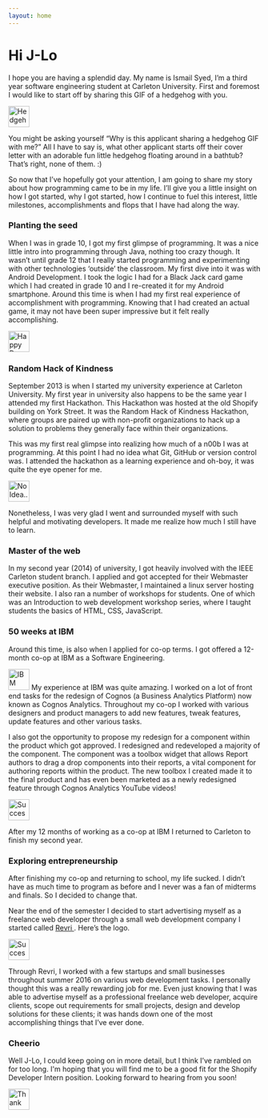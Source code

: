 ```yaml
---
layout: home
---
```

# Hi J-Lo

I hope you are having a splendid day. My name is Ismail Syed, I’m a third year software engineering student at Carleton University. First and foremost I would like to start off by sharing this GIF of a hedgehog with you.


<img src="https://media.giphy.com/media/3xz2BCohVTd7h2Kvfi/giphy.gif" alt="Hedgehog" height="42" width="42">


You might be asking yourself “Why is this applicant sharing a hedgehog GIF with me?” All I have to say is, what other applicant starts off their cover letter with an adorable fun little hedgehog floating around in a bathtub? That’s right, none of them. :)

So now that I’ve hopefully got your attention, I am going to share my story about how programming came to be in my life. I’ll give you a little insight on how I got started, why I got started, how I continue to fuel this interest, little milestones, accomplishments and flops that I have had along the way.

### Planting the seed
When I was in grade 10, I got my first glimpse of programming. It was a nice little intro into programming through Java, nothing too crazy though. It wasn’t until grade 12 that I really started programming and experimenting with other technologies ‘outside’ the classroom. My first dive into it was with Android Development. I took the logic I had for a Black Jack card game which I had created in grade 10 and I re-created it for my Android smartphone. Around this time is when I had my first real experience of accomplishment with programming. Knowing that I had created an actual game, it may not have been super impressive but it felt really accomplishing. 

<img src="http://i.giphy.com/26uf2UQnd5JSci9DW.giff" alt="Happy Dance" height="42" width="42">

### Random Hack of Kindness
September 2013 is when I started my university experience at Carleton University. My first year in university also happens to be the same year I attended my first Hackathon. This Hackathon was hosted at the old Shopify building on York Street. It was the Random Hack of Kindness Hackathon, where groups are paired up with non-profit organizations to hack up a solution to problems they generally face within their organizations.

This was my first real glimpse into realizing how much of a n00b I was at programming. At this point I had no idea what Git, GitHub or version control was. I attended the hackathon as a learning experience and oh-boy, it was quite the eye opener for me.

<img src="http://i.giphy.com/rAm0u2k17rM3e.gif" alt="No Idea..." height="42" width="42">

Nonetheless, I was very glad I went and surrounded myself with such helpful and motivating developers. It made me realize how much I still have to learn. 

### Master of the web 
In my second year (2014) of university, I got heavily involved with the IEEE Carleton student branch. I applied and got accepted for their Webmaster executive position. As their Webmaster, I maintained a linux server hosting their website. I also ran a number of workshops for students. One of which was an Introduction to web development workshop series, where I taught students the basics of HTML, CSS, JavaScript.

### 50 weeks at IBM
Around this time, is also when I applied for co-op terms. I got offered a 12-month co-op at IBM as a Software Engineering. 

<img src="http://i.giphy.com/ZwLTpUeYVJ0fS.gif" alt="IBM" height="42" width="42">
My experience at IBM was quite amazing. I worked on a lot of front end tasks for the redesign of Cognos (a Business Analytics Platform) now known as Cognos Analytics. Throughout my co-op I worked with various designers and product managers to add new features, tweak features, update features and other various tasks. 

I also got the opportunity to propose my redesign for a component within the product which got approved. I redesigned and redeveloped a majority of the component. The component was a toolbox widget that allows Report authors to drag a drop components into their reports, a vital component for authoring reports within the product. The new toolbox I created made it to the final product and has even been marketed as a newly redesigned feature through Cognos Analytics YouTube videos!

<img src="http://i.giphy.com/102h4wsmCG2s12.gif" alt="Success" height="42" width="42">

After my 12 months of working as a co-op at IBM I returned to Carleton to finish my second year.

### Exploring entrepreneurship
After finishing my co-op and returning to school, my life sucked. I didn’t have as much time to program as before and I never was a fan of midterms and finals. So I decided to change that. 

Near the end of the semester I decided to start advertising myself as a freelance web developer through a small web development company I started called <a href="http://www.revri.ca"> Revri </a>. Here’s the logo.

<a href="http://www.revri.ca"> <img src="https://pbs.twimg.com/profile_images/717147250732961794/nHuUGgct.jpg" alt="Success" height="42" width="42"> </a>

Through Revri, I worked with a few startups and small businesses throughout summer 2016 on various web development tasks. I personally thought this was a really rewarding job for me. Even just knowing that I was able to advertise myself as a professional freelance web developer, acquire clients, scope out requirements for small projects, design and develop solutions for these clients; it was hands down one of the most accomplishing things that I’ve ever done.


### Cheerio 
Well J-Lo, I could keep going on in more detail, but I think I’ve rambled on for too long. I'm hoping that you will find me to be a good fit for the Shopify Developer Intern position. Looking forward to hearing from you soon!    

<img src="http://i.giphy.com/KDywx24YXcY9i.gif" alt="Thank you" height="42" width="42">
